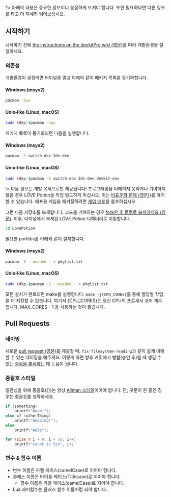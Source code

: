 ?> 아래의 내용은 중요한 정보이니 꼼꼼하게 보셔야 합니다. 또한 필요하다면 다른 링크를 타고 더 자세히 읽어보십시오.

## 시작하기

시작하기 전에 [the instructions on the devkitPro wiki (영문)](https://devkitpro.org/wiki/Getting_Started)를 따라 개발환경을 설정하세요.

### 의존성

개발환경이 설정되면 터미널을 열고 아래와 같이 패키지 목록을 동기화합니다.

<!-- tabs:start -->
#### **Windows (msys2)**
```bash
pacman -Syu
```
#### **Unix-like (Linux, macOS)**
```bash
sudo (dkp-)pacman -Syu
```
<!-- tabs:end -->

패키지 목록이 동기화되면 다음을 실행합니다.

<!-- tabs:start -->
#### **Windows (msys2)**
```bash
pacman -S switch-dev 3ds-dev
```
#### **Unix-like (Linux, macOS)**
```bash
sudo (dkp-)pacman -S switch-dev 3ds-dev devkit-env
```
<!-- tabs:end -->

!> 다음 정보는 개발 목적으로만 제공됩니다! 프로그래밍을 이해하지 못하거나 기여하지 않을 경우 LÖVE Potion을 직접 빌드하지 마십시오. 이는 [비표준화 문제 (영문)](https://en.wikipedia.org/wiki/Market_fragmentation))를 야기할 수 있습니다. 배포용 게임을 패키징하려면 [게임 배포](ko-kr/packaging)를 참조하십시오.

그런 다음 저장소를 복제합니다. 코드를 기여하는 경우 [fork한 후 로컬로 복제하세요 (영문)](https://help.github.com/articles/fork-a-repo/). 이후, 터미널에서 복제된 LÖVE Potion 디렉터리로 이동합니다.

```bash
cd LovePotion
```

필요한 portlibs를 아래와 같이 설치합니다.

<!-- tabs:start -->

#### **Windows (msys2)**
```bash
pacman -S --needed - < pkglist.txt
```

#### **Unix-like (Linux, macOS)**
```bash
sudo (dkp-)pacman -S --needed - < pkglist.txt
```
<!-- tabs:end -->

모든 설치가 완료되면 make를 실행합니다. `make -j{CPU_CORES}`를 통해 할당할 작업을 더 지정할 수 있습니다. 여기서 {CPU_CORES}는 당신 CPU의 프로세서 코어 개수입니다. MAX_CORES - 1 을 사용하는 것이 좋습니다.

## Pull Requests

### 네이밍

새로운 [pull request (영문)](https://help.github.com/articles/about-pull-requests/)를 제출할 때, `fix-filesystem-reading`과 같이 쉽게 이해할 수 있는 네이밍을 해주세요. 이렇게 하면 향후 커밋에서 병합(승인 후)될 때 생길 수 있는 [결점을 추적하는](https://sqa.stackexchange.com/a/20258) 데 도움이 됩니다.

### 중괄호 스타일

일관성을 위해 중괄호({})는 항상 [Allman 스타일](https://pbs.twimg.com/media/CXlB_kpVAAA0pDM.png)이어야 합니다. 단, 구문이 한 줄인 경우는 중괄호를 생략하세요.

```cpp
if (something)
    printf("Woah!");
else if (otherThing)
    printf("Amazing!");
else
    printf("Welp");

for (size_t i = 0; i < 10; i++)
    printf("Count is %zu", i);
```

### 변수 & 함수 이름

- 변수 이름은 카멜 케이스(camelCase)로 지어야 합니다.
- 클래스 이름은 타이틀 케이스(Titlecase)로 지어야 합니다.
    - 함수 이름은 카멜 케이스(camelCase)로 지어야 합니다.
- Lua 래퍼함수는 클래스 함수 이름처럼 되야 합니다.
